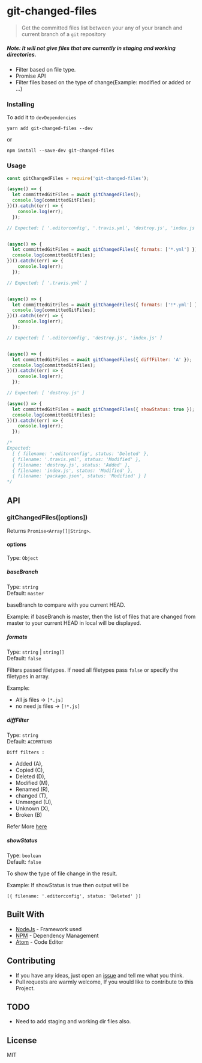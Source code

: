 # git-changed-files  

> Get the committed files list between your any of your branch and current branch of a `git` repository

##### Note: It will not give files that are currently in staging and working directories.

- Filter based on file type.
- Promise API
- Filter files based on the type of change(Example: modified or added or ...)


### Installing

To add it to ```devDependencies```

``` yarn add git-changed-files --dev ```

or

```npm install --save-dev git-changed-files```


### Usage

```js
const gitChangedFiles = require('git-changed-files');

(async() => {
  let committedGitFiles = await gitChangedFiles();
  console.log(committedGitFiles);
})().catch((err) => {
    console.log(err);
  });

// Expected: [ '.editorconfig', '.travis.yml', 'destroy.js', 'index.js' ]


(async() => {
  let committedGitFiles = await gitChangedFiles({ formats: ['*.yml'] });
  console.log(committedGitFiles);
})().catch((err) => {
    console.log(err);
  });

// Expected: [ '.travis.yml' ]


(async() => {
  let committedGitFiles = await gitChangedFiles({ formats: ['!*.yml'] });
  console.log(committedGitFiles);
})().catch((err) => {
    console.log(err);
  });

// Expected: [ '.editorconfig', 'destroy.js', 'index.js' ]


(async() => {
  let committedGitFiles = await gitChangedFiles({ diffFilter: 'A' });
  console.log(committedGitFiles);
})().catch((err) => {
    console.log(err);
  });

// Expected: [ 'destroy.js' ]

(async() => {
  let committedGitFiles = await gitChangedFiles({ showStatus: true });
  console.log(committedGitFiles);
})().catch((err) => {
    console.log(err);
  });

/*
Expected:
  [ { filename: '.editorconfig', status: 'Deleted' },
  { filename: '.travis.yml', status: 'Modified' },
  { filename: 'destroy.js', status: 'Added' },
  { filename: 'index.js', status: 'Modified' },
  { filename: 'package.json', status: 'Modified' } ]
*/

```

## API

### gitChangedFiles([options])

Returns `Promise<Array[]|String>`.

#### options

Type: `Object`

##### baseBranch

Type: `string`<br />
Default: `master`

baseBranch to compare with you current HEAD.

Example: if baseBranch is master, then the list of files that are changed from master to your current HEAD in local will be displayed.

##### formats

Type: `string` | `string[]`<br />
Default: `false`

Filters passed filetypes. If need all filetypes pass `false` or specify the filetypes in array.

Example:
- All js files -> ```[*.js]```
- no need js files -> ```[!*.js]```

##### diffFilter

Type: `string`<br />
Default: `ACDMRTUXB`

 ```Diff filters :```
  - Added (A),
  - Copied (C),
  - Deleted (D),
  - Modified (M),
  - Renamed (R),
  - changed (T),
  - Unmerged (U),
  - Unknown (X),
  - Broken (B)

Refer More [here](https://git-scm.com/docs/git-diff#git-diff---diff-filterACDMRTUXB82308203)

##### showStatus

Type: `boolean`<br />
Default: `false`

To show the type of file change in the result.

Example: If showStatus is true then output will be

  `[{ filename: '.editorconfig', status: 'Deleted' }]`

## Built With

* [NodeJs](https://nodejs.org/en/) - Framework used
* [NPM](https://www.npmjs.com/) - Dependency Management
* [Atom](https://atom.io/) - Code Editor

## Contributing

* If you have any ideas, just open an [issue](https://github.com/kandhavivekraj/git-changed-files/issues) and tell me what you think.
* Pull requests are warmly welcome, If you would like to contribute to this Project.

## TODO

- Need to add staging and working dir files also.

## License

MIT
